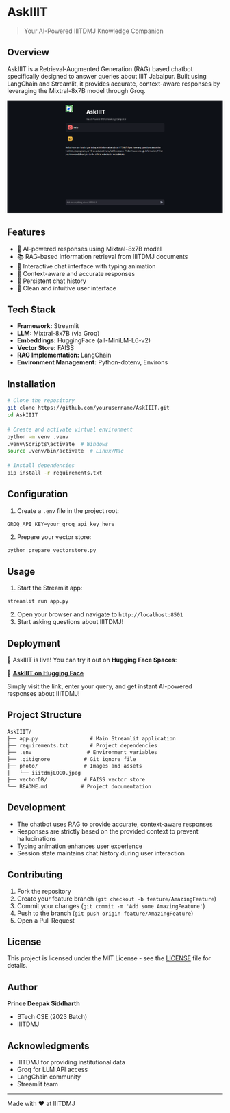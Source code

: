 # AskIIIT
> Your AI-Powered IIITDMJ Knowledge Companion

## Overview
AskIIIT is a Retrieval-Augmented Generation (RAG) based chatbot specifically designed to answer queries about IIIT Jabalpur. Built using LangChain and Streamlit, it provides accurate, context-aware responses by leveraging the Mixtral-8x7B model through Groq.

![AskIIIT Interface](screenshot.png)

## Features
- 🤖 AI-powered responses using Mixtral-8x7B model
- 📚 RAG-based information retrieval from IIITDMJ documents
- 💬 Interactive chat interface with typing animation
- 🎯 Context-aware and accurate responses
- 🔄 Persistent chat history
- 🎨 Clean and intuitive user interface

## Tech Stack
- **Framework:** Streamlit
- **LLM:** Mixtral-8x7B (via Groq)
- **Embeddings:** HuggingFace (all-MiniLM-L6-v2)
- **Vector Store:** FAISS
- **RAG Implementation:** LangChain
- **Environment Management:** Python-dotenv, Environs

## Installation

```bash
# Clone the repository
git clone https://github.com/yourusername/AskIIIT.git
cd AskIIIT

# Create and activate virtual environment
python -m venv .venv
.venv\Scripts\activate  # Windows
source .venv/bin/activate  # Linux/Mac

# Install dependencies
pip install -r requirements.txt
```

## Configuration
1. Create a `.env` file in the project root:
```env
GROQ_API_KEY=your_groq_api_key_here
```

2. Prepare your vector store:
```bash
python prepare_vectorstore.py
```

## Usage
1. Start the Streamlit app:
```bash
streamlit run app.py
```
2. Open your browser and navigate to `http://localhost:8501`
3. Start asking questions about IIITDMJ!

## Deployment
🚀 AskIIIT is live! You can try it out on **Hugging Face Spaces**:

🔗 **[AskIIIT on Hugging Face](https://huggingface.co/spaces/PrinceDeepakSiddharth12/AskIIIT)**

Simply visit the link, enter your query, and get instant AI-powered responses about IIITDMJ!


## Project Structure
```
AskIIIT/
├── app.py                 # Main Streamlit application
├── requirements.txt       # Project dependencies
├── .env                  # Environment variables
├── .gitignore           # Git ignore file
├── photo/               # Images and assets
│   └── iiitdmjLOGO.jpeg
├── vectorDB/            # FAISS vector store
└── README.md           # Project documentation
```

## Development
- The chatbot uses RAG to provide accurate, context-aware responses
- Responses are strictly based on the provided context to prevent hallucinations
- Typing animation enhances user experience
- Session state maintains chat history during user interaction

## Contributing
1. Fork the repository
2. Create your feature branch (`git checkout -b feature/AmazingFeature`)
3. Commit your changes (`git commit -m 'Add some AmazingFeature'`)
4. Push to the branch (`git push origin feature/AmazingFeature`)
5. Open a Pull Request

## License
This project is licensed under the MIT License - see the [LICENSE](LICENSE) file for details.

## Author
**Prince Deepak Siddharth**
- BTech CSE (2023 Batch)
- IIITDMJ

## Acknowledgments
- IIITDMJ for providing institutional data
- Groq for LLM API access
- LangChain community
- Streamlit team

---
Made with ❤️ at IIITDMJ
